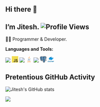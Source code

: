 ## Hi there 👋

<!--
**hiijitesh/hiijitesh** is a ✨ _special_ ✨ repository because its `README.md` (this file) appears on your GitHub profile.

Here are some ideas to get you started:

- 🔭 I’m currently working on ...
- 🌱 I’m currently learning ...
- 👯 I’m looking to collaborate on ...
- 🤔 I’m looking for help with ...
- 💬 Ask me about ...
- 📫 How to reach me: ...
- 😄 Pronouns: ...
- ⚡ Fun fact: ...
-->


<h2> I’m Jitesh. <img src="https://komarev.com/ghpvc/?username=your-github-hiijitesh&label=Profile+views&color=blue" alt="Profile Views"></h2>

 👨‍💻 Programmer & Developer.
 
 **Languages and Tools:**  

<code><img height="20" src="https://upload.wikimedia.org/wikipedia/commons/d/d9/Node.js_logo.svg"></code>
<code><img height="20" src="https://raw.githubusercontent.com/github/explore/main/topics/javascript/javascript.png"></code>
<code><img height="20" src="https://raw.githubusercontent.com/isocpp/logos/master/cpp_logo.png"></code>
<code><img height="20" src="https://raw.githubusercontent.com/github/explore/main/topics/java/java.png"></code>
<code><img height="20" src="https://engineering.fb.com/wp-content/uploads/2016/05/2000px-Python-logo-notext.svg_.png"></code>
<code><img height="20" src="https://raw.githubusercontent.com/github/explore/main/topics/postgresql/postgresql.png"></code>
<code><img height="20" src="https://raw.githubusercontent.com/github/explore/main/topics/docker/docker.png"></code>
<br>
<!---
![](https://komarev.com/ghpvc/?username=your-github-hiijitesh&label=Profile+views&color=blue) 


[![Jitesh's GitHub Stats](https://github-readme-stats.vercel.app/api?username=hiijitesh&show_icons=true&icon_color=586069&text_color=586069&bg_color=fff&line_height=30&hide_title=true&title_color=0366d6)](https://github.com/anuraghazra/github-readme-stats) -->

<!--- <img src="https://gpvc.arturio.dev/hiijitesh" alt="Profile views"/> -->
 
<!--- ## Top Languages
![](https://github-readme-stats.vercel.app/api/top-langs/?username=hiijitesh&theme=dark&hide_border=false&include_all_commits=true&count_private=true&layout=compact) -->

## Pretentious GitHub Activity
![Jitesh's GitHub stats](https://github-readme-stats.vercel.app/api?username=hiijitesh&show_icons=true&theme=transparent)

![](https://github-readme-streak-stats.herokuapp.com/?user=hiijitesh&theme=dark&hide_border=false)


<!-- Contribution Graph-->
<!--
<h2 align="center"> Cᴏɴᴛʀɪʙᴜᴛɪᴏɴ Gʀᴀᴘʜ 📈</h2>
<div align="center">
    <img src="https://github-readme-activity-graph.vercel.app/graph?username=hiijitesh&bg_color=011627&color=79d3c3&line=c792ea&point=ffeb95&area=true&hide_border=false" border-radius="15">
</div> 
--->

